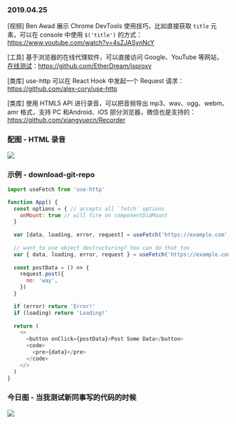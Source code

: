 ### 2019.04.25

[视频] Ben Awad 展示 Chrome DevTools 使用技巧，比如直接获取 `title` 元素，可以在 console 中使用 `$('title')` 的方式：<https://www.youtube.com/watch?v=4sZJASynNcY>

[工具] 基于浏览器的在线代理软件，可以直接访问 Google、YouTube 等网站，[在线测试](https://zjcqoo.github.io/-----https://www.google.com)：<https://github.com/EtherDream/jsproxy>

[类库] use-http 可以在 React Hook 中发起一个 Request 请求：<https://github.com/alex-cory/use-http>

[类库] 使用 HTML5 API 进行录音，可以把音频导出 mp3、wav、ogg、webm、amr 格式，支持 PC 和Android、iOS 部分浏览器，微信也是支持的：<https://github.com/xiangyuecn/Recorder>

### 配图 - HTML 录音
![](https://ws1.sinaimg.cn/large/62bfa70bly1g2eqjy8fd0j2172164qbp.jpg)

### 示例 - download-git-repo
```js
import useFetch from 'use-http'

function App() {
  const options = { // accepts all `fetch` options
    onMount: true // will fire on componentDidMount
  }
  
  var [data, loading, error, request] = useFetch('https://example.com', options)
  
  // want to use object destructuring? You can do that too
  var { data, loading, error, request } = useFetch('https://example.com')
  
  const postData = () => {
    request.post({
      no: 'way',
    })
  }

  if (error) return 'Error!'
  if (loading) return 'Loading!'
  
  return (
    <>
      <button onClick={postData}>Post Some Data</button>
      <code>
        <pre>{data}</pre>
      </code>
    </>
  )
}
```

### 今日图 - 当我测试新同事写的代码的时候
![](https://user-gold-cdn.xitu.io/2019/4/21/16a4041893522743?imageView2/2/w/800/q/100)
